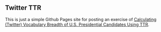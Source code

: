 ## Twitter TTR

This is just a simple Github Pages site for posting an exercise of [Calculating (Twitter) Vocabulary Breadth of U.S. Presidential Candidates Using TTR](https://gilliganondata.github.io/twitter-ttr/twitter-ttr.nb.html).
